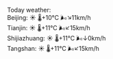 Today weather:  
Beijing: ☀️ 🌡️+10°C 🌬️↘11km/h  
Tianjin: ☀️ 🌡️+11°C 🌬️↙15km/h  
Shijiazhuang: ☀️ 🌡️+11°C 🌬️↓0km/h  
Tangshan: ☀️ 🌡️+11°C 🌬️↙15km/h  
